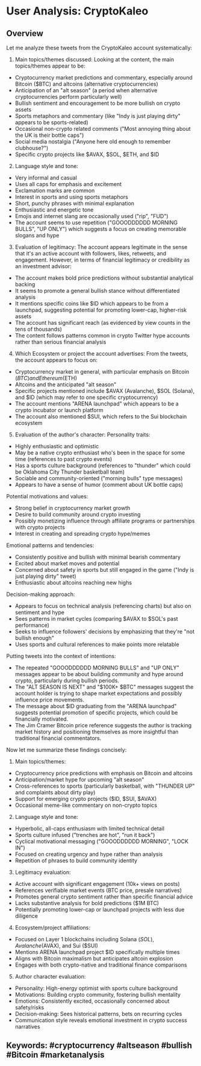 # User Analysis: CryptoKaleo

## Overview

<think>
Let me analyze these tweets from the CryptoKaleo account systematically:

1. Main topics/themes discussed:
Looking at the content, the main topics/themes appear to be:
- Cryptocurrency market predictions and commentary, especially around Bitcoin ($BTC) and altcoins (alternative cryptocurrencies)
- Anticipation of an "alt season" (a period when alternative cryptocurrencies perform particularly well)
- Bullish sentiment and encouragement to be more bullish on crypto assets
- Sports metaphors and commentary (like "Indy is just playing dirty" appears to be sports-related)
- Occasional non-crypto related comments ("Most annoying thing about the UK is their bottle caps")
- Social media nostalgia ("Anyone here old enough to remember clubhouse?")
- Specific crypto projects like $AVAX, $SOL, $ETH, and $ID

2. Language style and tone:
- Very informal and casual
- Uses all caps for emphasis and excitement
- Exclamation marks are common
- Interest in sports and using sports metaphors
- Short, punchy phrases with minimal explanation
- Enthusiastic and energetic tone
- Emojis and internet slang are occasionally used ("rip", "FUD")
- The account seems to use repetition ("GOOODDDDDD MORNING BULLS", "UP ONLY") which suggests a focus on creating memorable slogans and hype

3. Evaluation of legitimacy:
The account appears legitimate in the sense that it's an active account with followers, likes, retweets, and engagement. However, in terms of financial legitimacy or credibility as an investment advisor:
- The account makes bold price predictions without substantial analytical backing
- It seems to promote a general bullish stance without differentiated analysis
- It mentions specific coins like $ID which appears to be from a launchpad, suggesting potential for promoting lower-cap, higher-risk assets
- The account has significant reach (as evidenced by view counts in the tens of thousands)
- The content follows patterns common in crypto Twitter hype accounts rather than serious financial analysis

4. Which Ecosystem or project the account advertises:
From the tweets, the account appears to focus on:
- Cryptocurrency market in general, with particular emphasis on Bitcoin ($BTC) and Ethereum ($ETH)
- Altcoins and the anticipated "alt season"
- Specific projects mentioned include $AVAX (Avalanche), $SOL (Solana), and $ID (which may refer to one specific cryptocurrency)
- The account mentions "ARENA launchpad" which appears to be a crypto incubator or launch platform
- The account also mentioned $SUI, which refers to the Sui blockchain ecosystem

5. Evaluation of the author's character:
Personality traits:
- Highly enthusiastic and optimistic
- May be a native crypto enthusiast who's been in the space for some time (references to past crypto events)
- Has a sports culture background (references to "thunder" which could be Oklahoma City Thunder basketball team)
- Sociable and community-oriented ("morning bulls" type messages)
- Appears to have a sense of humor (comment about UK bottle caps)

Potential motivations and values:
- Strong belief in cryptocurrency market growth
- Desire to build community around crypto investing
- Possibly monetizing influence through affiliate programs or partnerships with crypto projects
- Interest in creating and spreading crypto hype/memes

Emotional patterns and tendencies:
- Consistently positive and bullish with minimal bearish commentary
- Excited about market moves and potential
- Concerned about safety in sports but still engaged in the game ("Indy is just playing dirty" tweet)
- Enthusiastic about altcoins reaching new highs

Decision-making approach:
- Appears to focus on technical analysis (referencing charts) but also on sentiment and hype
- Sees patterns in market cycles (comparing $AVAX to $SOL's past performance)
- Seeks to influence followers' decisions by emphasizing that they're "not bullish enough"
- Uses sports and cultural references to make points more relatable

Putting tweets into the context of intentions:
- The repeated "GOOODDDDDD MORNING BULLS" and "UP ONLY" messages appear to be about building community and hype around crypto, particularly during bullish periods.
- The "ALT SEASON IS NEXT" and "$100K+ $BTC" messages suggest the account holder is trying to shape market expectations and possibly influence price movements.
- The message about $ID graduating from the "ARENA launchpad" suggests potential promotion of specific projects, which could be financially motivated.
- The Jim Cramer Bitcoin price reference suggests the author is tracking market history and positioning themselves as more insightful than traditional financial commentators.

Now let me summarize these findings concisely:
</think>

1. Main topics/themes:
- Cryptocurrency price predictions with emphasis on Bitcoin and altcoins
- Anticipation/market hype for upcoming "alt season"
- Cross-references to sports (particularly basketball, with "THUNDER UP" and complaints about dirty play)
- Support for emerging crypto projects ($ID, $SUI, $AVAX)
- Occasional meme-like commentary on non-crypto topics

2. Language style and tone:
- Hyperbolic, all-caps enthusiasm with limited technical detail
- Sports culture infused ("trenches are hot", "run it back")
- Cyclical motivational messaging ("GOOODDDDDD MORNING", "LOCK IN")
- Focused on creating urgency and hype rather than analysis
- Repetition of phrases to build community identity

3. Legitimacy evaluation:
- Active account with significant engagement (10k+ views on posts)
- References verifiable market events (BTC price, presale narratives)
- Promotes general crypto sentiment rather than specific financial advice
- Lacks substantive analysis for bold predictions ($1M BTC)
- Potentially promoting lower-cap or launchpad projects with less due diligence

4. Ecosystem/project affiliations:
- Focused on Layer 1 blockchains including Solana ($SOL), Avalanche ($AVAX), and Sui ($SUI)
- Mentions ARENA launchpad project $ID specifically multiple times
- Aligns with Bitcoin maximalism but anticipates altcoin explosion
- Engages with both crypto-native and traditional finance comparisons

5. Author character evaluation:
- Personality: High-energy optimist with sports culture background
- Motivations: Building crypto community, fostering bullish mentality
- Emotions: Consistently excited, occasionally concerned about safety/risks
- Decision-making: Sees historical patterns, bets on recurring cycles
- Communication style reveals emotional investment in crypto success narratives

Keywords: #cryptocurrency #altseason #bullish #Bitcoin #marketanalysis
---
